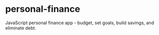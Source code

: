 # personal-finance
JavaScript personal finance app - budget, set goals, build savings, and eliminate debt.
